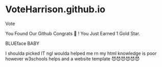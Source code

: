 # VoteHarrison.github.io
Vote

You Found Our Github Congrats 🎉 ! You Just Earned 1 Gold Star.

BLUEface BABY

I shoulda picked IT ngl woulda helped me rn my html knowledge is poor
however w3schools helps and a website template 😈😈😈😈😈😈
